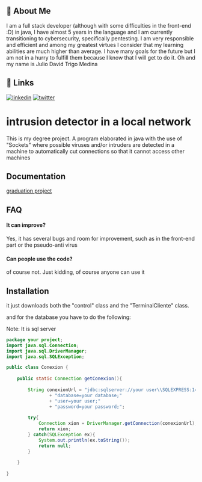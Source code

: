 
## 🚀 About Me
I am a full stack developer (although with some difficulties in the front-end :D) in java, I have almost 5 years in the language and I am currently transitioning to cybersecurity, specifically pentesting. I am very responsible and efficient and among my greatest virtues I consider that my learning abilities are much higher than average. I have many goals for the future but I am not in a hurry to fulfill them because I know that I will get to do it. Oh and my name is Julio David Trigo Medina


## 🔗 Links

[![linkedin](https://img.shields.io/badge/linkedin-0A66C2?style=for-the-badge&logo=linkedin&logoColor=white)](https://www.linkedin.com/in/julio-trigo-56223a144/)
[![twitter](https://img.shields.io/badge/twitter-1DA1F2?style=for-the-badge&logo=twitter&logoColor=white)](https://twitter.com/Zaxkiro)


# intrusion detector in a local network

This is my degree project. A program elaborated in java with the use of "Sockets" where possible viruses and/or intruders are detected in a machine to automatically cut connections so that it cannot access other machines


## Documentation

[graduation project](https://docs.google.com/document/d/1G_amMDfCfTiIKfBJg_4YbMiV_4_URWSm/edit?usp=sharing&ouid=113078933759615131334&rtpof=true&sd=true)


## FAQ

#### It can improve?

Yes, it has several bugs and room for improvement, such as in the front-end part or the pseudo-anti virus

#### Can people use the code?

of course not. Just kidding, of course anyone can use it


## Installation

it just downloads both the "control" class and the "TerminalCliente" class.

and for the database you have to do the following:

Note: It is sql server

```java
package your project;
import java.sql.Connection;
import java.sql.DriverManager;
import java.sql.SQLException;

public class Conexion {
    
    public static Connection getConexion(){
        
        String conexionUrl = "jdbc:sqlserver://your user\\SQLEXPRESS:1433;"
                + "database=your database;"
                + "user=your user;"
                + "password=your password;";
        
        try{
            Connection xion = DriverManager.getConnection(conexionUrl);
            return xion;
        } catch(SQLException ex){
            System.out.println(ex.toString());
            return null;
        }
        
    }
    
}
```
    